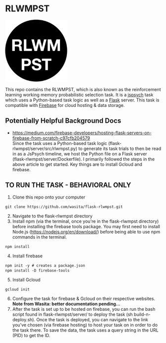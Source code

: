 # RLWMPST
<p float="left">
  <img src="favicon.png" width="200" />
</p>

This repo contains the RLWMPST, which is also known as the reinforcement learning working memory probabilistic selection task. It is a [jspsych](https://www.jspsych.org/) task which uses a Python-based task logic as well as a [Flask](https://flask.palletsprojects.com/en/1.1.x/) server. This task is compatible with [Firebase](https://firebase.google.com/) for cloud hosting & data storage.


## Potentially Helpful Background Docs
- https://medium.com/firebase-developers/hosting-flask-servers-on-firebase-from-scratch-c97cfb204579 \
Since the task uses a Python-based task logic (flask-rlwmpst/server/src/rlwmpst.py) to generate its task trials to then be read in as a JsPsych timeline, we host the Python file on a Flask server (flask-rlwmpst/server/Dockerfile). I primarily followed the steps in the above article to get started. Key things are to install Gcloud and firebase.


## TO RUN THE TASK - BEHAVIORAL ONLY

1. Clone this repo onto your computer
```
git clone https://github.com/wasita/flask-rlwmpst.git
```
2. Navigate to the flask-rlwmpst directory
3. Install npm (via the terminal, once you're in the flask-rlwmpst directory) before installing the firebase tools package. You may first need to install Node.js (https://nodejs.org/en/download/) before being able to use npm commands in the terminal.
```
npm install
```
4. Install firebase
```
npm init -y # creates a package.json
npm install -D firebase-tools
```
5. Install Gcloud
```
gcloud init
```
6. Configure the task for firebase & Gcloud on their respective websites. <b>Note from Wasita: better documentation pending...</b>
7. After the task is set up to be hosted on firebase, you can run the bash script found in flask-rlwmpst/server/ to deploy the task (sh build-n-deploy.sh). Once the task is deployed, you can navigate to the link you've chosen (via firebase hosting) to host your task on in order to do the task there. To save the data, the task uses a query string in the URL (PID) to get the ID.
